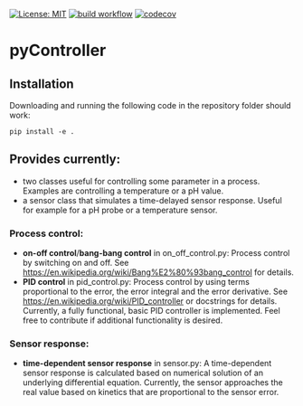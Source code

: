 [![License: MIT](https://img.shields.io/badge/License-MIT-blue.svg)](https://opensource.org/licenses/MIT)
[![build workflow](https://github.com/AlexanderSouthan/pyController/actions/workflows/main.yml/badge.svg)](https://github.com/AlexanderSouthan/pyController/actions/workflows/main.yml)
[![codecov](https://codecov.io/gh/AlexanderSouthan/pyController/branch/main/graph/badge.svg?token=ONUNYT0FH5)](https://codecov.io/gh/AlexanderSouthan/pyController)

# pyController
## Installation
Downloading and running the following code in the repository folder should work:
```
pip install -e .
```
## Provides currently:
* two classes useful for controlling some parameter in a
process. Examples are controlling a temperature or a pH value.
* a sensor class that simulates a time-delayed sensor response. Useful for
example for a pH probe or a temperature sensor.

### Process control:
* **on-off control**/**bang-bang control** in on_off_control.py: Process
control by switching on and off. See
https://en.wikipedia.org/wiki/Bang%E2%80%93bang_control for details.
* **PID control** in pid_control.py: Process control by using terms
proportional to the error, the error integral and the error derivative. See
https://en.wikipedia.org/wiki/PID_controller or docstrings for details.
Currently, a fully functional, basic PID controller is implemented. Feel free
to contribute if additional functionality is desired.

### Sensor response:
* **time-dependent sensor response** in sensor.py: A time-dependent sensor
response is calculated based on numerical solution of an underlying
differential equation. Currently, the sensor approaches the real value based
on kinetics that are proportional to the sensor error.
